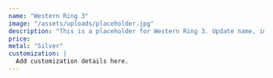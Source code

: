 ```yaml
---
name: "Western Ring 3"
image: "/assets/uploads/placeholder.jpg"
description: "This is a placeholder for Western Ring 3. Update name, image, price, and description in CMS."
price:
metal: "Silver"
customization: |
  Add customization details here.
---
```

